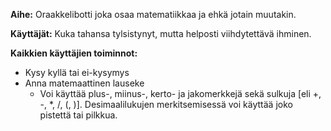 **Aihe:** Oraakkelibotti joka osaa matematiikkaa ja ehkä jotain muutakin.

**Käyttäjät:** Kuka tahansa tylsistynyt, mutta helposti viihdytettävä ihminen.

**Kaikkien käyttäjien toiminnot:**

* Kysy kyllä tai ei-kysymys
* Anna matemaattinen lauseke
  * Voi käyttää plus-, miinus-, kerto- ja jakomerkkejä sekä sulkuja [eli +, -, *, /, (, )]. Desimaalilukujen merkitsemisessä voi käyttää joko pistettä tai pilkkua.
